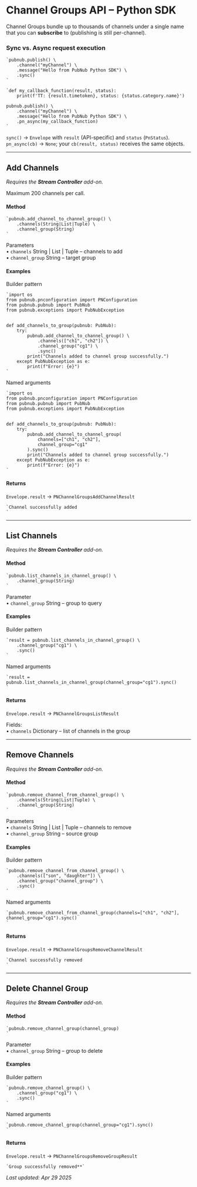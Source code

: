 # Channel Groups API – Python SDK

Channel Groups bundle up to thousands of channels under a single name that you can **subscribe** to (publishing is still per-channel).

### Sync vs. Async request execution

```
`pubnub.publish() \  
    .channel("myChannel") \  
    .message("Hello from PubNub Python SDK") \  
    .sync()  
`
```

```
`def my_callback_function(result, status):  
    print(f'TT: {result.timetoken}, status: {status.category.name}')  
  
pubnub.publish() \  
    .channel("myChannel") \  
    .message("Hello from PubNub Python SDK") \  
    .pn_async(my_callback_function)  
`
```

`sync()` → `Envelope` with `result` (API-specific) and `status` (`PnStatus`).  
`pn_async(cb)` → `None`; your `cb(result, status)` receives the same objects.

---

## Add Channels

*Requires the **Stream Controller** add-on.*

Maximum 200 channels per call.

#### Method

```
`pubnub.add_channel_to_channel_group() \  
    .channels(String|List|Tuple) \  
    .channel_group(String)  
`
```

Parameters  
• `channels` String | List | Tuple – channels to add  
• `channel_group` String – target group

#### Examples

Builder pattern
```
`import os  
from pubnub.pnconfiguration import PNConfiguration  
from pubnub.pubnub import PubNub  
from pubnub.exceptions import PubNubException  
  
  
def add_channels_to_group(pubnub: PubNub):  
    try:  
        pubnub.add_channel_to_channel_group() \  
            .channels(["ch1", "ch2"]) \  
            .channel_group("cg1") \  
            .sync()  
        print("Channels added to channel group successfully.")  
    except PubNubException as e:  
        print(f"Error: {e}")  
`
```

Named arguments
```
`import os  
from pubnub.pnconfiguration import PNConfiguration  
from pubnub.pubnub import PubNub  
from pubnub.exceptions import PubNubException  
  
  
def add_channels_to_group(pubnub: PubNub):  
    try:  
        pubnub.add_channel_to_channel_group(  
            channels=["ch1", "ch2"],  
            channel_group="cg1"  
        ).sync()  
        print("Channels added to channel group successfully.")  
    except PubNubException as e:  
        print(f"Error: {e}")  
`
```

#### Returns

`Envelope.result` → `PNChannelGroupsAddChannelResult`

```
`Channel successfully added  
`
```

---

## List Channels

*Requires the **Stream Controller** add-on.*

#### Method

```
`pubnub.list_channels_in_channel_group() \  
    .channel_group(String)  
`
```

Parameter  
• `channel_group` String – group to query

#### Examples

Builder pattern
```
`result = pubnub.list_channels_in_channel_group() \  
    .channel_group("cg1") \  
    .sync()  
`
```

Named arguments
```
`result = pubnub.list_channels_in_channel_group(channel_group="cg1").sync()  
`
```

#### Returns

`Envelope.result` → `PNChannelGroupsListResult`

Fields:  
• `channels` Dictionary – list of channels in the group

---

## Remove Channels

*Requires the **Stream Controller** add-on.*

#### Method

```
`pubnub.remove_channel_from_channel_group() \  
    .channels(String|List|Tuple) \  
    .channel_group(String)  
`
```

Parameters  
• `channels` String | List | Tuple – channels to remove  
• `channel_group` String – source group

#### Examples

Builder pattern
```
`pubnub.remove_channel_from_channel_group() \  
    .channels(["son", "daughter"]) \  
    .channel_group("channel_group") \  
    .sync()  
`
```

Named arguments
```
`pubnub.remove_channel_from_channel_group(channels=["ch1", "ch2"], channel_group="cg1").sync()  
`
```

#### Returns

`Envelope.result` → `PNChannelGroupsRemoveChannelResult`

```
`Channel successfully removed  
`
```

---

## Delete Channel Group

*Requires the **Stream Controller** add-on.*

#### Method

```
`pubnub.remove_channel_group(channel_group)  
`
```

Parameter  
• `channel_group` String – group to delete

#### Examples

Builder pattern
```
`pubnub.remove_channel_group() \  
    .channel_group("cg1") \  
    .sync()  
`
```

Named arguments
```
`pubnub.remove_channel_group(channel_group="cg1").sync()  
`
```

#### Returns

`Envelope.result` → `PNChannelGroupsRemoveGroupResult`

```
`Group successfully removed**`
```

_Last updated: Apr 29 2025_